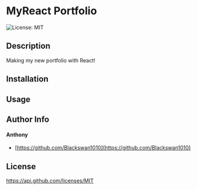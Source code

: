# MyReact Portfolio 
![License: MIT](https://img.shields.io/badge/MIT-blue.svg) 

## Description 

Making my new portfolio with React! 

## Installation 

 


## Usage 



## Author Info 

#### Anthony

* [https://github.com/Blackswan1010](https://github.com/Blackswan1010) 

## License

 https://api.github.com/licenses/MIT 


